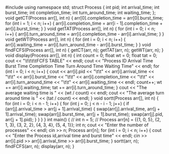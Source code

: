 #include <iostream>
using namespace std;
struct Process
{
    int pid;
    int arrival_time;
    int burst_time;
    int completion_time;
    int turn_around_time;
    int waiting_time;
};
void getCT(Process arr[], int n)
{
    arr[0].completion_time = arr[0].burst_time;
    for (int i = 1; i < n; i++)
    {
        arr[i].completion_time = arr[i - 1].completion_time + arr[i].burst_time;
    }
}
void getTAT(Process arr[], int n)
{
    for (int i = 0; i < n; i++)
    {
        arr[i].turn_around_time = arr[i].completion_time - arr[i].arrival_time;
    }
}
void getWT(Process arr[], int n)
{
    for (int i = 0; i < n; i++)
    {
        arr[i].waiting_time = arr[i].turn_around_time - arr[i].burst_time;
    }
}
void findFCFS(Process arr[], int n)
{
    getCT(arr, n);
    getTAT(arr, n);
    getWT(arr, n);
}
void display(Process arr[], int n)
{
    int count = 0;
    float wt = 0;
    float tat = 0;
    cout << "\t\t\t\tFCFS TABLE" << endl;
    cout << "Process ID   Arrival Time   Burst Time  Completion Time  Turn Around Time  Waiting Time" << endl;
    for (int i = 0; i < n; i++)
    {
        cout << arr[i].pid << "\t\t" << arr[i].arrival_time << "\t\t" << arr[i].burst_time << "\t\t" << arr[i].completion_time << "\t\t" << arr[i].turn_around_time << "\t\t" << arr[i].waiting_time << endl;
        count++;
        wt += arr[i].waiting_time;
        tat += arr[i].turn_around_time;
    }
    cout << "The average waiting time is " << (wt / count) << endl;
    cout << "The average turn around time is " << (tat / count) << endl;
}
void sortt(Process arr[], int n)
{
    for (int i = 0; i < n - 1; i++)
    {
        for (int j = 0; j < n - i - 1; j++)
        {
            if (arr[j].arrival_time > arr[j + 1].arrival_time)
            {
                swap(arr[j].arrival_time, arr[j + 1].arrival_time);
                swap(arr[j].burst_time, arr[j + 1].burst_time);
                swap(arr[j].pid, arr[j + 1].pid);
            }
        }
    }
}
int main()
{
    // int n = 5;
    // Process arr[n] = {{1, 0, 5}, {2, 1, 3}, {3, 2, 2}, {4, 3, 4}, {5, 4, 1}};
    int n;
    cout << "Enter the number of processes" << endl;
    cin >> n;
    Process arr[n];
    for (int i = 0; i < n; i++)
    {
        cout << "Enter the Process id,arrival time and burst time" << endl;
        cin >> arr[i].pid >> arr[i].arrival_time >> arr[i].burst_time;
    }
    sortt(arr, n);
    findFCFS(arr, n);
    display(arr, n);
}
